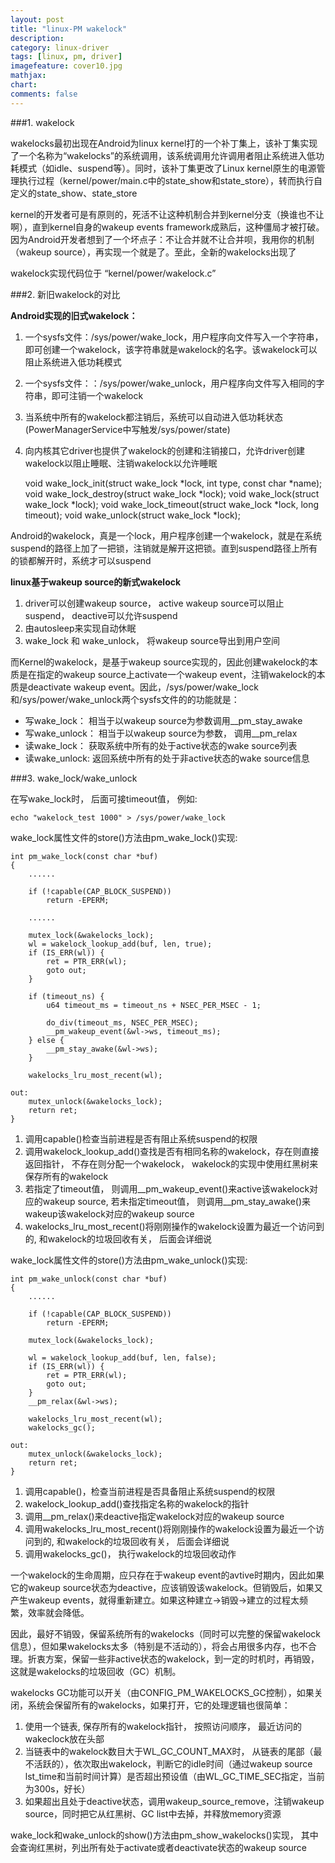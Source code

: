 ```yaml
---
layout: post
title: "linux-PM wakelock"
description:
category: linux-driver
tags: [linux, pm, driver]
imagefeature: cover10.jpg
mathjax: 
chart:
comments: false
---
```


###1. wakelock  
  
wakelocks最初出现在Android为linux kernel打的一个补丁集上，该补丁集实现了一个名称为“wakelocks”的系统调用，该系统调用允许调用者阻止系统进入低功耗模式（如idle、suspend等）。同时，该补丁集更改了Linux kernel原生的电源管理执行过程（kernel/power/main.c中的state_show和state_store），转而执行自定义的state_show、state_store  
  
kernel的开发者可是有原则的，死活不让这种机制合并到kernel分支（换谁也不让啊），直到kernel自身的wakeup events framework成熟后，这种僵局才被打破。因为Android开发者想到了一个坏点子：不让合并就不让合并呗，我用你的机制（wakeup source），再实现一个就是了。至此，全新的wakelocks出现了  
  
wakelock实现代码位于 “kernel/power/wakelock.c”

###2. 新旧wakelock的对比  
  
**Android实现的旧式wakelock：**  

1. 一个sysfs文件：/sys/power/wake_lock，用户程序向文件写入一个字符串，即可创建一个wakelock，该字符串就是wakelock的名字。该wakelock可以阻止系统进入低功耗模式  
2. 一个sysfs文件：：/sys/power/wake_unlock，用户程序向文件写入相同的字符串，即可注销一个wakelock  
3. 当系统中所有的wakelock都注销后，系统可以自动进入低功耗状态(PowerManagerService中写触发/sys/power/state)  
4. 向内核其它driver也提供了wakelock的创建和注销接口，允许driver创建wakelock以阻止睡眠、注销wakelock以允许睡眠  

	void wake_lock_init(struct wake_lock *lock, int type, const char *name);
	void wake_lock_destroy(struct wake_lock *lock);
	void wake_lock(struct wake_lock *lock);
	void wake_lock_timeout(struct wake_lock *lock, long timeout);
	void wake_unlock(struct wake_lock *lock);
  
Android的wakelock，真是一个lock，用户程序创建一个wakelock，就是在系统suspend的路径上加了一把锁，注销就是解开这把锁。直到suspend路径上所有的锁都解开时，系统才可以suspend  
  
**linux基于wakeup source的新式wakelock**  
  
1. driver可以创建wakeup source， active wakeup source可以阻止suspend， deactive可以允许suspend  
2. 由autosleep来实现自动休眠  
3. wake_lock 和 wake_unlock， 将wakeup source导出到用户空间  
  
而Kernel的wakelock，是基于wakeup source实现的，因此创建wakelock的本质是在指定的wakeup source上activate一个wakeup event，注销wakelock的本质是deactivate wakeup event。因此，/sys/power/wake_lock和/sys/power/wake_unlock两个sysfs文件的的功能就是：

+ 写wake_lock： 相当于以wakeup source为参数调用\__pm_stay_awake  
+ 写wake_unlock： 相当于以wakeup source为参数， 调用\__pm_relax  
+ 读wake_lock： 获取系统中所有的处于active状态的wake source列表  
+ 读wake_unlock: 返回系统中所有的处于非active状态的wake source信息  
  
###3. wake_lock/wake_unlock  
  
在写wake_lock时， 后面可接timeout值， 例如:  
  
	echo "wakelock_test 1000" > /sys/power/wake_lock  
    
wake_lock属性文件的store()方法由pm_wake_lock()实现:  
  
	int pm_wake_lock(const char *buf)
	{
		......

		if (!capable(CAP_BLOCK_SUSPEND))
			return -EPERM;

		......
        
        mutex_lock(&wakelocks_lock);
		wl = wakelock_lookup_add(buf, len, true);
		if (IS_ERR(wl)) {
			ret = PTR_ERR(wl);
			goto out;
		}
        
		if (timeout_ns) {
			u64 timeout_ms = timeout_ns + NSEC_PER_MSEC - 1;

			do_div(timeout_ms, NSEC_PER_MSEC);
			__pm_wakeup_event(&wl->ws, timeout_ms);
		} else {
			__pm_stay_awake(&wl->ws);
		}

		wakelocks_lru_most_recent(wl);

 	out:
		mutex_unlock(&wakelocks_lock);
		return ret;
	}
    
1. 调用capable()检查当前进程是否有阻止系统suspend的权限  
2. 调用wakelock_lookup_add()查找是否有相同名称的wakelock，存在则直接返回指针， 不存在则分配一个wakelock， wakelock的实现中使用红黑树来保存所有的wakelock  
3. 若指定了timeout值， 则调用\__pm_wakeup_event()来active该wakelock对应的wakeup source, 若未指定timeout值， 则调用\__pm_stay_awake()来wakeup该wakelock对应的wakeup source  
4. wakelocks_lru_most_recent()将刚刚操作的wakelock设置为最近一个访问到的, 和wakelock的垃圾回收有关， 后面会详细说  
  
wake_lock属性文件的store()方法由pm_wake_unlock()实现: 
  
	int pm_wake_unlock(const char *buf)
	{
		......
        
		if (!capable(CAP_BLOCK_SUSPEND))
			return -EPERM;
	
		mutex_lock(&wakelocks_lock);

		wl = wakelock_lookup_add(buf, len, false);
		if (IS_ERR(wl)) {
			ret = PTR_ERR(wl);
			goto out;
		}
		__pm_relax(&wl->ws);

		wakelocks_lru_most_recent(wl);
		wakelocks_gc();

 	out:
		mutex_unlock(&wakelocks_lock);
		return ret;
	}  
    
1. 调用capable()，检查当前进程是否具备阻止系统suspend的权限  
2. wakelock_lookup_add()查找指定名称的wakelock的指针
3. 调用\__pm_relax()来deactive指定wakelock对应的wakeup source  
4. 调用wakelocks_lru_most_recent()将刚刚操作的wakelock设置为最近一个访问到的, 和wakelock的垃圾回收有关， 后面会详细说  
5. 调用wakelocks_gc()， 执行wakelock的垃圾回收动作  
  
一个wakelock的生命周期，应只存在于wakeup event的avtive时期内，因此如果它的wakeup source状态为deactive，应该销毁该wakelock。但销毁后，如果又产生wakeup events，就得重新建立。如果这种建立->销毁->建立的过程太频繁，效率就会降低。

因此，最好不销毁，保留系统所有的wakelocks（同时可以完整的保留wakelock信息），但如果wakelocks太多（特别是不活动的），将会占用很多内存，也不合理。折衷方案，保留一些非active状态的wakelock，到一定的时机时，再销毁，这就是wakelocks的垃圾回收（GC）机制。

wakelocks GC功能可以开关（由CONFIG_PM_WAKELOCKS_GC控制），如果关闭，系统会保留所有的wakelocks，如果打开，它的处理逻辑也很简单：  

1. 使用一个链表, 保存所有的wakelock指针， 按照访问顺序， 最近访问的wakeclock放在头部
2. 当链表中的wakelock数目大于WL_GC_COUNT_MAX时， 从链表的尾部（最不活跃的），依次取出wakelock，判断它的idle时间（通过wakeup source lst_time和当前时间计算）是否超出预设值（由WL_GC_TIME_SEC指定，当前为300s，好长）
3. 如果超出且处于deactive状态，调用wakeup_source_remove，注销wakeup source，同时把它从红黑树、GC list中去掉，并释放memory资源  
  
wake_lock和wake_unlock的show()方法由pm_show_wakelocks()实现， 其中会查询红黑树，列出所有处于activate或者deactivate状态的wakeup source  
